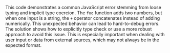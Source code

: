 This code demonstrates a common JavaScript error stemming from loose typing and implicit type coercion. The `foo` function adds two numbers, but when one input is a string, the `+` operator concatenates instead of adding numerically. This unexpected behavior can lead to hard-to-debug errors. The solution shows how to explicitly type check or use a more robust approach to avoid this issue.  This is especially important when dealing with user input or data from external sources, which may not always be in the expected format.